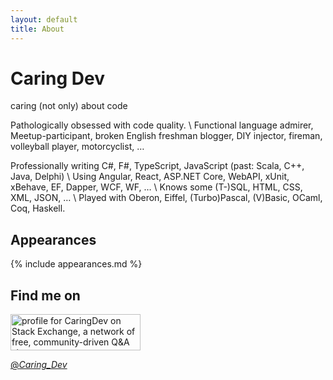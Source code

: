 ```yaml
---
layout: default
title: About
---
```

# Caring Dev

<p class="lead">caring (not only) about code</p>

Pathologically obsessed with code quality. \\
Functional language admirer, Meetup-participant, broken English freshman blogger, DIY injector, fireman, volleyball player, motorcyclist, …

Professionally writing C#, F#, TypeScript, JavaScript (past: Scala, C++, Java, Delphi) \\
Using Angular, React, ASP.NET Core, WebAPI, xUnit, xBehave, EF, Dapper, WCF, WF, … \\
Knows some (T-)SQL, HTML, CSS, XML, JSON, … \\
Played with Oberon, Eiffel, (Turbo)Pascal, (V)Basic, OCaml, Coq, Haskell.

## Appearances
{% include appearances.md %}
<p></p>

## Find me on

<a href="https://stackexchange.com/users/3455728" target="_blank">
<img src="https://stackexchange.com/users/flair/3455728.png?theme=clean" width="208" height="58" alt="profile for CaringDev on Stack Exchange, a network of free, community-driven Q&amp;A sites" title="profile for CaringDev on Stack Exchange, a network of free, community-driven Q&amp;A sites">
</a>

<a href="https://twitter.com/_Caring_Dev_?ref_src=twsrc%5Etfw" class="twitter-follow-button" data-size="large" data-dnt="true" data-show-count="false">@_Caring_Dev_</a><script async src="//platform.twitter.com/widgets.js" charset="utf-8"></script>